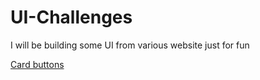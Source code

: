 # UI-Challenges
I will be building some UI from various website just for fun

[Card buttons](https://herico.github.io/UI-Challenges/card-buttons/ "Card buttons")
